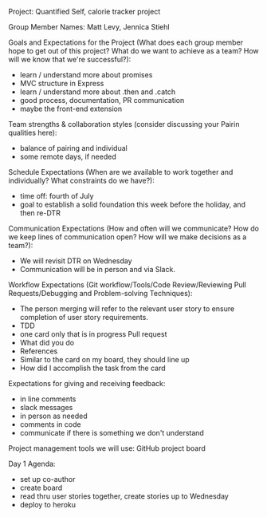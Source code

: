 Project: Quantified Self, calorie tracker project

Group Member Names: Matt Levy, Jennica Stiehl

Goals and Expectations for the Project (What does each group member hope to get out of this project? What do we want to achieve as a team? How will we know that we're successful?):
- learn / understand more about promises
- MVC structure in Express
- learn / understand more about .then and .catch
- good process, documentation, PR communication
- maybe the front-end extension

Team strengths & collaboration styles (consider discussing your Pairin qualities here):
- balance of pairing and individual
- some remote days, if needed

Schedule Expectations (When are we available to work together and individually? What constraints do we have?):
- time off: fourth of July
- goal to establish a solid foundation this week before the holiday, and then re-DTR

Communication Expectations (How and often will we communicate? How do we keep lines of communication open? How will we make decisions as a team?):
- We will revisit DTR on Wednesday
- Communication will be in person and via Slack.

Workflow Expectations (Git workflow/Tools/Code Review/Reviewing Pull Requests/Debugging and Problem-solving Techniques):
- The person merging will refer to the relevant user story to ensure completion of user story requirements.
- TDD
- one card only that is in progress
Pull request
- What did you do
- References
- Similar to the card on my board, they should line up
- How did I accomplish the task from the card

Expectations for giving and receiving feedback:
- in line comments
- slack messages
- in person as needed
- comments in code
- communicate if there is something we don't understand

Project management tools we will use:
 GitHub project board

Day 1 Agenda:
- set up co-author
- create board
- read thru user stories together, create stories up to Wednesday
- deploy to heroku
